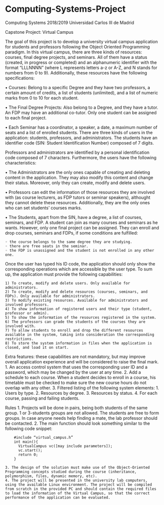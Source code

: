 # Computing-Systems-Project

Computing Systems 2018/2019
Universidad Carlos III de Madrid

Capstone Project: Virtual Campus

The   goal   of   this   project   is   to   develop   a   university   virtual   campus   application   for   students   and
professors following the Object Oriented Programming paradigm. In this virtual campus, there are
three kinds of resources: courses, final degree projects, and seminars. All of them have a status
(created, in progress or completed) and an alphanumeric identifier with the format “LLLNNNN”
(where L represents letters a-z or A-Z, and N stands for numbers from 0 to 9). Additionally, these
resources have the following specifications:

• Courses: 
  Belong  to a specific  Degree  and they  have two professors, a certain amount of credits, a list of students (unlimited),   and a 
  list of numeric marks from 0 to 10 for each student.
  
• The  Final Degree Projects: 
  Also belong to a Degree, and they have a tutor. An FDP may 
  have an additional co-tutor. Only one student can be assigned to each final project.
  
• Each Seminar has a coordinator, a speaker, a date, a maximum number of seats and a list of enrolled students. 
There   are   three   kinds   of   users   in   the   application:   students,   professors,   and   administrators.  The
students   have   an   identifier   code   (SIN:   Student   Identification   Number)   composed   of   7   digits.

Professors   and   administrators   are   identified   by   a   personal   identification   code   composed   of   7
characters. Furthermore, the users have the following characteristics:

• The  Administrators are   the   only   ones   capable   of   creating   and   deleting   content   in   the application. They may also modify this content and change their status. Moreover, only they can create, modify and delete users. 

• Professors can edit the information of those resources they are involved with (as course lecturers, as FDP tutors or seminar speakers), althought they cannot delete these resources. Additionally, they are the only ones who can set students’ courses marks. 

• The Students, apart from the SIN, have a degree, a list of courses, seminars, and FDP. A student can join as many courses and seminars as he wants. However, only one final project can be assigned. They can enroll and drop courses, seminars and FDPs, if some  conditions are fulfilled:

    ◦ the course belongs to the same degree they are studying.
    ◦ there are free seats in the seminar.
    ◦ the FDP is unassigned and the student is not enrolled in any other one.

Once the user has typed his ID code, the application should only show the corresponding operations
which are accessible by the user type.
To sum up, the application must provide the following capabilities:

    1) To create, modify and delete users. Only available for administrators.
    2) To create, modify and delete resources (courses, seminars, and FDPs). Only available for administrators.
    3) To modify existing resources. Available for administrators and involved professors.
    4) To show information of registered users and their type (student, professor or admin).
    5) To show the information of the resources registered in the system.
    6) The professors can grade the students of the courses they are involved with.
    7) To allow students to enroll and drop the different resources available in the system, taking into consideration the corresponding restrictions.
    8) To store the system information in files when the application is closed, and load it on start.

Extra features: these capabilities are not mandatory, but may improve overall application experience and will be considered to raise the final mark.
    1. An access control system that uses the corresponding user ID and a password, which may be changed by the user at any time.
    2. Add a schedule to each course. When a student decides to enroll in a course, his timetable must be checked to make sure the new course hours do not overlap with any other.
    3. Filtered listing of the following system elements:
    1. Users by type.
    2. Resources by degree.
    3. Resources by status.
    4. For each course, passing and failing students.

Rules
    1. Projects will be done in pairs, being both students of the same group. 1 or 3-students groups are not allowed. The students are free to form groups. In case anyone needs help finding a mate, the lab professor should be contacted.
    2. The main function should look something similar to the following code snippet:
    
        #include “virtual_campus.h”
        int main(){
          VirtualCampus vc([may include parameters]);
          vc.start();
          return 0;
        }
        
    3. The design of the solution must make use of the Object-Oriented Programming concepts studied during the course (inheritance, polymorphism, files, dynamic memory, etc).
    4. The project will be presented in the university lab computers, using the available Linux environment. The project will be compiled from scratch in the provided PC and should contain the required files to load the information of the Virtual Campus, so that the correct performance of the application can be evaluated.
